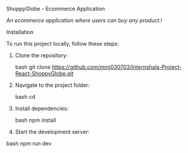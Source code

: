  ShoppyGlobe - Ecommerce Application 

_An ecommerce application where users can buy any product.!_

 Installation

To run this project locally, follow these steps:

1. Clone the repository:

    bash
   git clone https://github.com/mmj030703/Internshala-Project-React-ShoppyGlobe.git
    

2. Navigate to the project folder:

    bash
   cd  
    

3. Install dependencies:

    bash
   npm install
    

4. Start the development server:

  bash
   npm run dev
   

 